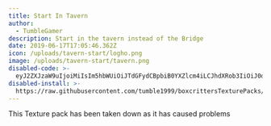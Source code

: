 ```yaml
---
title: Start In Tavern
author:
  - TumbleGamer
description: Start in the tavern instead of the Bridge
date: 2019-06-17T17:05:46.362Z
icon: /uploads/tavern-start/logho.png
image: /uploads/tavern-start/tavern.png
disabled-code: >-
  eyJ2ZXJzaW9uIjoiMiIsIm5hbWUiOiJTdGFydCBpbiB0YXZlcm4iLCJhdXRob3IiOiJ0dW1ibGVnYW1lciIsImRhdGUiOjE1NjA3NzkwMzI1NTAsInBhY2tWZXJzaW9uIjoiMC4xIiwic2NyaXB0IjoiaHR0cHM6Ly9yYXcuZ2l0aHVidXNlcmNvbnRlbnQuY29tL3R1bWJsZTE5OTkvYm94Y3JpdHRlcnNUZXh0dXJlUGFja3MvbWFzdGVyL3N0YXJ0SW5UYXZlcm4vY2xpZW50NjMtZGFkLmpzIiwidXBkYXRlVVJMIjoiaHR0cHM6Ly9yYXcuZ2l0aHVidXNlcmNvbnRlbnQuY29tL3R1bWJsZTE5OTkvYm94Y3JpdHRlcnNUZXh0dXJlUGFja3MvbWFzdGVyL3N0YXJ0SW5UYXZlcm4vU3RhcnRpbnRhdmVybi5iY3RwLmpzb24ifQ
disabled-install: >-
  https://raw.githubusercontent.com/tumble1999/boxcrittersTexturePacks/master/startInTavern/Startintavern.bctp.json
---
```

This Texture pack has been taken down as it has caused problems

